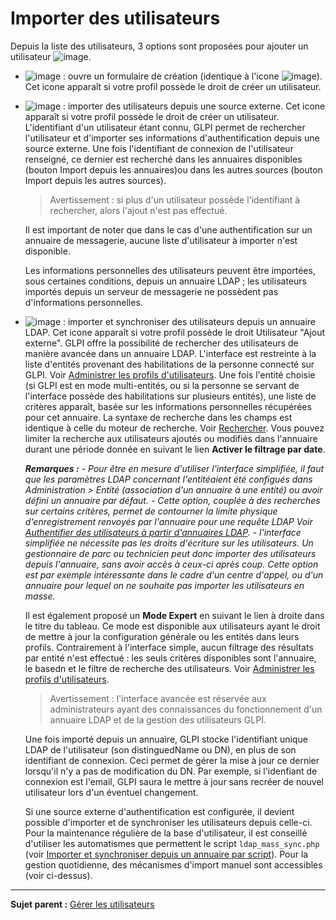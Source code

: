 Importer des utilisateurs
============================

Depuis la liste des utilisateurs, 3 options sont proposées pour ajouter un utilisateur  ![image](docs/image/addUserAll.png).

- ![image](docs/image/addUser.png) : ouvre un formulaire de création (identique à l'icone ![image](docs/image/menu_add.png)).
  Cet icone apparaît si votre profil possède le droit de créer un utilisateur.

- ![image](docs/image/addUserExt.png) : importer des utilisateurs depuis une source externe.
  Cet icone apparaît si votre profil possède le droit de créer un utilisateur.
  L'identifiant d'un utilisateur étant connu, GLPI permet de rechercher l'utilisateur et d'importer ses informations d'authentification depuis une source externe. Une fois l'identifiant de connexion de l'utilisateur renseigné, ce dernier est recherché dans les annuaires disponibles (bouton Import depuis les annuaires)ou dans les autres sources (bouton Import depuis les autres sources).

   >Avertissement : si plus d'un utilisateur possède l'identifiant à rechercher, alors l'ajout n'est pas effectué.

  Il est important de noter que dans le cas d'une authentification sur un annuaire de messagerie, aucune liste d'utilisateur à importer n'est disponible.

  Les informations personnelles des utilisateurs peuvent être importées, sous certaines conditions, depuis un annuaire LDAP ; les utilisateurs importés depuis un serveur de messagerie ne possèdent pas d'informations personnelles.


- ![image](docs/image/addUserLdap.png) : importer et synchroniser des utilisateurs depuis un annuaire LDAP.
  Cet icone apparaît si votre profil possède le droit Utilisateur "Ajout externe".
   GLPI offre la possibilité de rechercher des utilisateurs de manière avancée dans un annuaire LDAP. L'interface est restreinte à la liste d'entités provenant des habilitations de la personne connecté sur GLPI. Voir [Administrer les profils d'utilisateurs](administration_profile.html "Dans GLPI, administrer les profils peut se faire à partir du menu Administration > Profils.").
  Une fois l'entité choisie (si GLPI est en mode multi-entités, ou si la personne se servant de l'interface possède des habilitations sur plusieurs entités), une liste de critères apparaît, basée sur les informations personnelles récupérées pour cet annuaire.
  La syntaxe de recherche dans les champs est identique à celle du moteur de recherche. Voir [Rechercher](index.php?fr/02_Premiers_pas_avec_GLPI/03_Utiliser_GLPI/Module_Parc/08_Rechercher.md "Rechercher des informations dans GLPI").
  Vous pouvez limiter la recherche aux utilisateurs ajoutés ou modifiés dans l'annuaire durant une période donnée en suivant le lien **Activer le filtrage par date**.

  ***Remarques :***
  *- Pour être en mesure d'utiliser l'interface simplifiée, il faut que les paramètres LDAP concernant l'entitéaient été configués dans Administration \> Entité (association d'un annuaire à une entité) ou avoir défini un annuaire par défaut.*
  *- Cette option, couplée à des recherches sur certains critères, permet de contourner la limite physique d'enregistrement renvoyés par l'annuaire pour une requête LDAP Voir [Authentifier des utilisateurs à partir d'annuaires LDAP](config_auth_ldap.html "L'interface de GLPI avec les annuaires LDAP se configure depuis le menu Configuration > Authentification > Annuaire LDAP.").*
  *- l'interface simplifiée ne nécessite pas les droits d'écriture sur les utilisateurs. Un gestionnaire de parc ou technicien peut donc importer des utilisateurs depuis l'annuaire, sans avoir accès à ceux-ci après coup. Cette option est par exemple intéressante dans le cadre d'un centre d'appel, ou d'un annuaire pour lequel on ne souhaite pas importer
les utilisateurs en masse.*

  Il est également proposé un **Mode Expert** en suivant le lien à droite dans le titre du tableau. Ce mode est disponible aux utilisateurs ayant le droit de mettre à jour la configuration générale ou les entités dans leurs profils.
  Contrairement à l'interface simple, aucun filtrage des résultats par entité n'est effectué : les seuls critères disponibles sont l'annuaire, le basedn et le filtre de recherche des utilisateurs. Voir [Administrer les profils d'utilisateurs](administration_profile.html "Dans GLPI, administrer les profils peut se faire à partir du menu Administration > Profils.").

  >Avertissement : l'interface avancée est réservée aux administrateurs ayant des connaissances du fonctionnement d'un annuaire LDAP et de la gestion des utilisateurs GLPI.

  Une fois importé depuis un annuaire, GLPI stocke l'identifiant unique LDAP de l'utilisateur (son distinguedName ou DN), en plus de son identifiant de connexion. Ceci permet de gérer la mise à jour ce dernier lorsqu'il n'y a pas de modification du DN. 
      Par exemple, si l'idenfiant de connexion est l'email, GLPI saura le mettre à jour sans recréer de nouvel utilisateur lors d'un éventuel changement.

  Si une source externe d'authentification est configurée, il devient possible d'importer et de synchroniser les utilisateurs depuis celle-ci.
   Pour la maintenance régulière de la base d'utilisateur, il est conseillé d'utiliser les automatismes que permettent le script `ldap_mass_sync.php` (voir [Importer et synchroniser depuis un annuaire par script](scripts_ldap_mass_sync.html "Un script permet l'import et la synchronisation à partir d'un annuaire.")).
   Pour la gestion quotidienne, des mécanismes d'import manuel sont accessibles (voir ci-dessus).

-----------
**Sujet parent :** [Gérer les utilisateurs](index.php?fr/07_Module_Administration/02_Utilisateurs/01_Utilisateurs.md "Les utilisateurs se gèrent depuis le module Administration > Utilisateurs")
